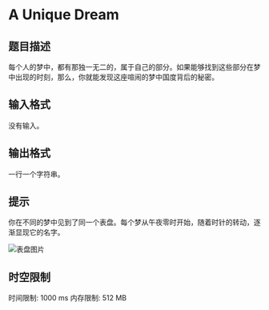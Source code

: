 # A Unique Dream

## 题目描述

每个人的梦中，都有那独一无二的，属于自己的部分。如果能够找到这些部分在梦中出现的时刻，那么，你就能发现这座喧闹的梦中国度背后的秘密。

## 输入格式

没有输入。

## 输出格式

一行一个字符串。

## 提示

你在不同的梦中见到了同一个表盘。每个梦从午夜零时开始，随着时针的转动，逐渐显现它的名字。

![表盘图片](https://cdn.luogu.com.cn/upload/image_hosting/cb2xdci4.png)

## 时空限制

时间限制: 1000 ms
内存限制: 512 MB
